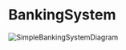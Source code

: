 # BankingSystem
![SimpleBankingSystemDiagram](https://github.com/ZhichenLiang/BankingSystem/assets/80897467/abd474a6-63fe-420e-b928-16410f02059c)
